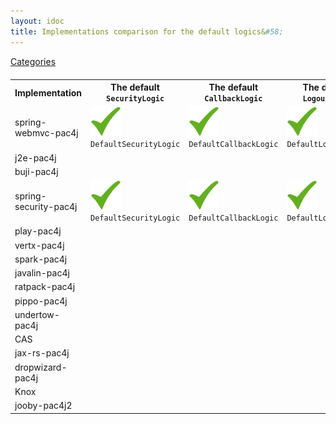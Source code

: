 ```yaml
---
layout: idoc
title: Implementations comparison for the default logics&#58;
---
```


[<i class="fa fa-long-arrow-left fa-2x" aria-hidden="true"></i> Categories](./comparison.html)

<style>
    table {
        margin-top: 20px
    }
    table img {
        border: 0
    }
</style>

<table class="centered">
    <tr>
        <th>Implementation</th>
        <th>The default <code class="highlighter-rouge">SecurityLogic</code></th>
        <th>The default <code class="highlighter-rouge">CallbackLogic</code></th>
        <th>The default <code class="highlighter-rouge">LogoutLogic</code></th>
    </tr>
    <tr>
        <td>spring-webmvc-pac4j</td>
        <td><img src="/img/green_check.png" /><br /><code class="highlighter-rouge">DefaultSecurityLogic</code></td>
        <td><img src="/img/green_check.png" /><br /><code class="highlighter-rouge">DefaultCallbackLogic</code></td>
        <td><img src="/img/green_check.png" /><br /><code class="highlighter-rouge">DefaultLogoutLogic</code></td>
    </tr>
    <tr>
        <td>j2e-pac4j</td>
        <td></td>
        <td></td>
        <td></td>
    </tr>
    <tr>
        <td>buji-pac4j</td>
        <td></td>
        <td></td>
        <td></td>
    </tr>
    <tr>
        <td>spring-security-pac4j</td>
        <td><img src="/img/green_check.png" /><br /><code class="highlighter-rouge">DefaultSecurityLogic</code></td>
        <td><img src="/img/green_check.png" /><br /><code class="highlighter-rouge">DefaultCallbackLogic</code></td>
        <td><img src="/img/green_check.png" /><br /><code class="highlighter-rouge">DefaultLogoutLogic</code></td>
    </tr>
    <tr>
        <td>play-pac4j</td>
        <td></td>
        <td></td>
        <td></td>
    </tr>
    <tr>
        <td>vertx-pac4j</td>
        <td></td>
        <td></td>
        <td></td>
    </tr>
    <tr>
        <td>spark-pac4j</td>
        <td></td>
        <td></td>
        <td></td>
    </tr>
    <tr>
        <td>javalin-pac4j</td>
        <td></td>
        <td></td>
        <td></td>
    </tr>
    <tr>
        <td>ratpack-pac4j</td>
        <td></td>
        <td></td>
        <td></td>
    </tr>
    <tr>
        <td>pippo-pac4j</td>
        <td></td>
        <td></td>
        <td></td>
    </tr>
    <tr>
        <td>undertow-pac4j</td>
        <td></td>
        <td></td>
        <td></td>
    </tr>
    <tr>
        <td>CAS</td>
        <td></td>
        <td></td>
        <td></td>
    </tr>
    <tr>
        <td>jax-rs-pac4j</td>
        <td></td>
        <td></td>
        <td></td>
    </tr>
    <tr>
        <td>dropwizard-pac4j</td>
        <td></td>
        <td></td>
        <td></td>
    </tr>
    <tr>
        <td>Knox</td>
        <td></td>
        <td></td>
        <td></td>
    </tr>
    <tr>
        <td>jooby-pac4j2</td>
        <td></td>
        <td></td>
        <td></td>
    </tr>
</table>

